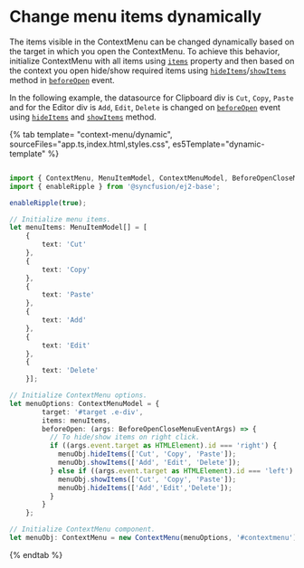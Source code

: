 # Change menu items dynamically

The items visible in the ContextMenu can be changed dynamically based on the target in which you open the ContextMenu. To achieve this behavior, initialize ContextMenu with all items using [`items`](../../api/context-menu#items) property and then based on the context you open hide/show
required items using [`hideItems`](../../api/context-menu#hideitems)/[`showItems`](../../api/context-menu#showitems) method in [`beforeOpen`](../../api/context-menu#beforeopen) event.

In the following example, the datasource for Clipboard div is `Cut`, `Copy`, `Paste` and for the Editor div is `Add`, `Edit`, `Delete` is changed on [`beforeOpen`](../../api/context-menu#beforeopen) event
using [`hideItems`](../../api/context-menu#hideitems) and [`showItems`](../../api/context-menu#showitems) method.

{% tab template= "context-menu/dynamic", sourceFiles="app.ts,index.html,styles.css",
es5Template="dynamic-template" %}

```typescript

import { ContextMenu, MenuItemModel, ContextMenuModel, BeforeOpenCloseMenuEventArgs } from '@syncfusion/ej2-navigations';
import { enableRipple } from '@syncfusion/ej2-base';

enableRipple(true);

// Initialize menu items.
let menuItems: MenuItemModel[] = [
    {
        text: 'Cut'
    },
    {
        text: 'Copy'
    },
    {
        text: 'Paste'
    },
    {
        text: 'Add'
    },
    {
        text: 'Edit'
    },
    {
        text: 'Delete'
    }];

// Initialize ContextMenu options.
let menuOptions: ContextMenuModel = {
        target: '#target .e-div',
        items: menuItems,
        beforeOpen: (args: BeforeOpenCloseMenuEventArgs) => {
          // To hide/show items on right click.
          if ((args.event.target as HTMLElement).id === 'right') {
            menuObj.hideItems(['Cut', 'Copy', 'Paste']);
            menuObj.showItems(['Add', 'Edit', 'Delete']);
          } else if ((args.event.target as HTMLElement).id === 'left') {
            menuObj.showItems(['Cut', 'Copy', 'Paste']);
            menuObj.hideItems(['Add','Edit','Delete']);
          }
        }
    };

// Initialize ContextMenu component.
let menuObj: ContextMenu = new ContextMenu(menuOptions, '#contextmenu');

```

{% endtab %}
